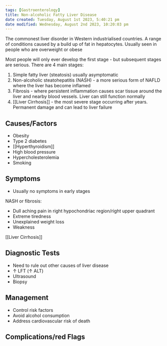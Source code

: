 ```yaml
---
tags: [Gastroenterology]
title: Non-alcoholic Fatty Liver Disease
date created: Tuesday, August 1st 2023, 5:40:21 pm
date modified: Wednesday, August 2nd 2023, 10:20:03 pm
---
```


The commonest liver disorder in Western industrialised countries. A range of conditions caused by a build up of fat in hepatocytes. Usually seen in people who are overweight or obese

Most people will only ever develop the first stage - but subsequent stages are serious. There are 4 main stages:

1. Simple fatty liver (steatosis) usually asymptomatic
2. Non-alcoholic steatohepatitis (NASH) - a more serious form of NAFLD where the liver has become inflamed
3. Fibrosis - where persistent inflammation causes scar tissue around the liver and nearby blood vessels. Liver can still function normally
4. [[Liver Cirrhosis]] - the most severe stage occurring after years. Permanent damage and can lead to liver failure

## Causes/Factors

- Obesity
- Type 2 diabetes
- [[Hyperthyroidism]]
- High blood pressure
- Hypercholesterolemia
- Smoking

## Symptoms

- Usually no symptoms in early stages

NASH or fibrosis:

- Dull aching pain in right hypochondriac region/right upper quadrant
- Extreme tiredness
- Unexplained weight loss
- Weakness

[[Liver Cirrhosis]]

## Diagnostic Tests

- Need to rule out other causes of liver disease
- $\uparrow$ LFT ($\uparrow$ ALT)
- Ultrasound
- Biopsy

## Management

- Control risk factors
- Avoid alcohol consumption
- Address cardiovascular risk of death

## Complications/red Flags

